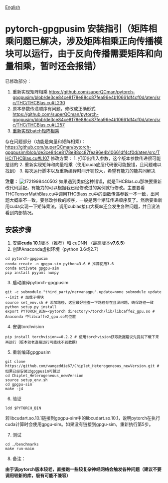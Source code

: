 [English](./README_en.md)
# pytorch-gpgpusim 安装指引（矩阵相乘问题已解决，涉及矩阵相乘正向传播模块可以运行，由于反向传播需要矩阵和向量相乘，暂时还会报错）

已修改部分：
  1. 重新实现矩阵相乘
  https://github.com/superQCman/pytorch-gpgpusim/blob/de3ce84ce8178e88cc87fea96e4b10661df4cf0d/aten/src/THC/THCBlas.cu#L230
  2. 原本参数传递顺序有问题，修改成正确形式
  https://github.com/superQCman/pytorch-gpgpusim/blob/de3ce84ce8178e88cc87fea96e4b10661df4cf0d/aten/src/THC/THCBlas.cu#L257
  3. [重新实现batch矩阵相乘](https://github.com/superQCman/pytorch-gpgpusim/blob/84d7413cf73c2a2604065adbf7118b729fe82123/aten/src/THC/THCBlas.cu#L457C1-L526C7)

存在问题部分（功能是向量和矩阵相乘）：
  https://github.com/superQCman/pytorch-gpgpusim/blob/de3ce84ce8178e88cc87fea96e4b10661df4cf0d/aten/src/THC/THCBlas.cu#L107
  修改方案：
    1. 打印出传入参数，这个版本参数传递很可能是错的
    2. 重新实现矩阵和向量相乘（使用cuda底层代码很可能报错，且问题难以找到）
    3. 每次运行脚本以及重新编译时间开销较大，希望有能力的能共同解决
    
**注意：**
![1721998440502](https://github.com/user-attachments/assets/2d498404-0589-412e-975d-8d9dd11293f4)
如果遇到类似这种错误，就是THCBlas.cu那块要重新改代码适配，有能力的可以根据我已经修改过的案例就行修改。主要要看THCTensorMathBlas.cu中调用THCBlass.cu中的函数传递参数一不一致，出问题大概率不一致，要修改参数的顺序，一般是两个矩阵传递顺序反了。然后要重新用cuda实现一下矩阵乘法，调用cublas接口大概率还会发生各种问题，并且没法看到内部情况。
## 安装步骤
1. 安装**cuda 10.1**版本（推荐）和 cuDNN （最高版本**v7.6.5**）
2. 创建Anaconda虚拟环境（python 3.6或2.7）
```shell
cd pytorch-gpgpusim
conda create -n gpgpu-sim python=3.6 # 推荐使用3.6
conda activate gpgpu-sim
pip install pyyaml numpy
```
3. 启动编译pytorch-gpgpusim
```shell
git -c submodule."third_party/nervanagpu".update=none submodule update --init # 加载子模块
source set_env.sh # 添加路径，这里最好检查一下路径存在且没问题，确保路径一致
python setup.py install
export PYTORCH_BIN=<pytorch directory>/torch/lib/libcaffe2_gpu.so # Anaconda 中libcaffe2_gpu.so的位置
```
4. 安装torchvision
```shell
pip install torchvision==0.2.2 # 使用torchvision获取数据建议先提前下载下来再运行（版本较老直接运行可能找不到数据）
```
5. 重新编译gpgpusim
```shell
git clone https://github.com/wangeddie67/Chiplet_Heterogeneous_newVersion.git # 如果已经安装过gpgpusim可跳过
cd Chiplet_Heterogeneous_newVersion
source setup_env.sh
cd gpgpu-sim
make -j4
```
6. 验证
```shell
ldd $PYTORCH_BIN
```
若libcudart.so.10.1链接到gpgpu-sim中的libcudart.so.10.1，说明pytorch在执行cuda计算时会使用gpgu-sim。如果没有链接到gpgu-sim，重新执行第5步。

7. 测试
```shell
cd ./benchmarks
make run-main
```

8. 备注：

**由于该pytorch版本较老，直接跑一些较复杂神经网络会触发各种问题（建议不要调用较新的库，极有可能不兼容）**
